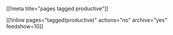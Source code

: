 [[!meta title="pages tagged productive"]]

[[!inline pages="tagged(productive)" actions="no" archive="yes"
feedshow=10]]
